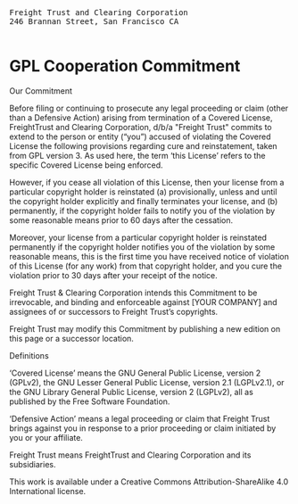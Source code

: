 <pre>
Freight Trust and Clearing Corporation
246 Brannan Street, San Francisco CA 
<admin@freighttrust.com>
</pre>

# GPL Cooperation Commitment

Our Commitment

Before filing or continuing to prosecute any legal proceeding or claim (other than a Defensive Action) arising from termination of a Covered License, FreightTrust and Clearing Corporation, d/b/a "Freight Trust" commits to extend to the person or entity (“you”) accused of violating the Covered License the following provisions regarding cure and reinstatement, taken from GPL version 3. As used here, the term ‘this License’ refers to the specific Covered License being enforced.

However, if you cease all violation of this License, then your license from a particular copyright holder is reinstated (a) provisionally, unless and until the copyright holder explicitly and finally terminates your license, and (b) permanently, if the copyright holder fails to notify you of the violation by some reasonable means prior to 60 days after the cessation.

Moreover, your license from a particular copyright holder is reinstated permanently if the copyright holder notifies you of the violation by some reasonable means, this is the first time you have received notice of violation of this License (for any work) from that copyright holder, and you cure the violation prior to 30 days after your receipt of the notice.

Freight Trust & Clearing Corporation intends this Commitment to be irrevocable, and binding and enforceable against [YOUR COMPANY] and assignees of or successors to Freight Trust’s copyrights.

Freight Trust may modify this Commitment by publishing a new edition on this page or a successor location.

Definitions

‘Covered License’ means the GNU General Public License, version 2 (GPLv2), the GNU Lesser General Public License, version 2.1 (LGPLv2.1), or the GNU Library General Public License, version 2 (LGPLv2), all as published by the Free Software Foundation.

‘Defensive Action’ means a legal proceeding or claim that Freight Trust brings against you in response to a prior proceeding or claim initiated by you or your affiliate.

Freight Trust means FreightTrust and Clearing Corporation and its subsidiaries.

This work is available under a Creative Commons Attribution-ShareAlike 4.0 International license.
